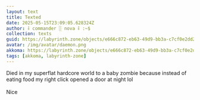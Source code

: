 ```yaml
---
layout: text
title: Texted
date: 2025-05-15T23:09:05.628324Z
author: ⸸ commander ░ nova ⸸ :~$
collection: texts
guid: https://labyrinth.zone/objects/e666c872-eb63-49d9-bb3a-c7cf0e2dd205
avatar: /img/avatar/daemon.png
akkoma: https://labyrinth.zone/objects/e666c872-eb63-49d9-bb3a-c7cf0e2dd205
tags: [akkoma, labyrinth-zone]
---
```


<p>Died in my superflat hardcore world to a baby zombie because instead of eating food my right click opened a door at night lol<br><br>Nice</p>